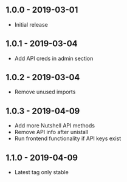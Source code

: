 ## 1.0.0 - 2019-03-01

- Initial release

## 1.0.1 - 2019-03-04

- Add API creds in admin section

## 1.0.2 - 2019-03-04

- Remove unused imports

## 1.0.3 - 2019-04-09

- Add more Nutshell API methods
- Remove API info after unistall
- Run frontend functionality if API keys exist

## 1.1.0 - 2019-04-09

- Latest tag only stable


